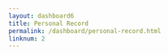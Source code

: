 ```yaml
---
layout: dashboard6
title: Personal Record
permalink: /dashboard/personal-record.html
linknum: 2
---
```

